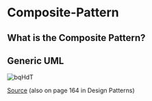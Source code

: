   # Composite-Pattern

## What is the Composite Pattern?

## Generic UML

![bqHdT](https://github.com/Hagnap/Design-Patterns-in-TypeScript/assets/60297426/3b88abce-fa09-42f5-bfa6-634888947bce)

[Source](https://www.google.com/url?sa=i&url=https%3A%2F%2Fwww.researchgate.net%2Ffigure%2FStructure-of-the-Composite-design-pattern-in-UML_fig5_262572084&psig=AOvVaw2ehJ3DASv-DJ9i9pLfKeU4&ust=1696164271695000&source=images&cd=vfe&opi=89978449&ved=0CBAQjRxqFwoTCNC61bmu0oEDFQAAAAAdAAAAABAJ) (also on page 164 in Design Patterns)
